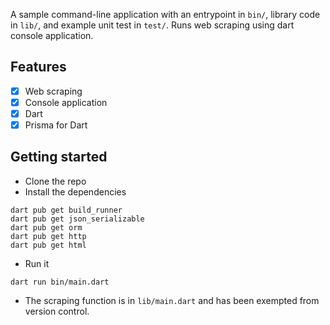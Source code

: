 A sample command-line application with an entrypoint in `bin/`, library code
in `lib/`, and example unit test in `test/`.
Runs web scraping using dart console application.
## Features
- [x] Web scraping
- [x] Console application
- [x] Dart
- [x] Prisma for Dart
## Getting started
- Clone the repo
- Install the dependencies
```
dart pub get build_runner
dart pub get json_serializable
dart pub get orm
dart pub get http
dart pub get html
```
- Run it
```
dart run bin/main.dart
```

- The scraping function is in `lib/main.dart` and has been exempted from version control.